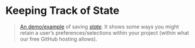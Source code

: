# Keeping Track of State

> [An demo/example](http://localhost/week/24/#keeping-track-of-state) of saving [_state_](https://en.wikipedia.org/wiki/State_(computer_science)). It shows some ways you might retain a user’s preferences/selections within your project (within what our free GitHub hosting allows).
